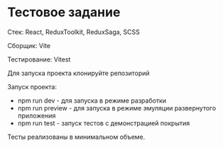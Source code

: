 # Тестовое задание

Стек: React, ReduxToolkit, ReduxSaga, SCSS

Сборщик: Vite

Тестирование: Vitest

Для запуска проекта клонируйте репозиторий

Запуск проекта:
- npm run dev - для запуска в режиме разработки
- npm run preview - для запуска в режиме эмуляции развернутого приложения
- npm run test - запуск тестов с демонстрацией покрытия

Тесты реализованы в минимальном объеме.
